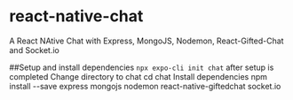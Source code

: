 # react-native-chat

A React NAtive Chat with Express, MongoJS, Nodemon, React-Gifted-Chat and Socket.io

##Setup and install dependencies
<code>npx expo-cli init chat</code>
<comment>after setup is completed</comment>
<comment>Change directory to chat</comment>
cd chat
<comment>Install dependencies</comment>
npm install --save express mongojs nodemon react-native-giftedchat socket.io
